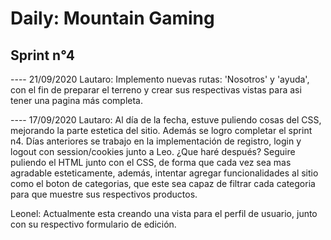# Daily: Mountain Gaming  
## Sprint n°4

---- 21/09/2020
Lautaro: Implemento nuevas rutas: 'Nosotros' y 'ayuda', con el fin de preparar el terreno y crear sus respectivas vistas para asi tener una pagina más completa.

---- 17/09/2020
Lautaro: Al día de la fecha, estuve puliendo cosas del CSS, mejorando la parte estetica del sitio. Además se logro completar el sprint n4. Días anteriores se trabajo en la implementación de registro, login y logout con session/cookies junto a Leo. ¿Que haré después? Seguire puliendo el HTML junto con el CSS, de forma que cada vez sea mas agradable esteticamente, además, intentar agregar funcionalidades al sitio como el boton de categorias, que este sea capaz de filtrar cada categoria para que muestre sus respectivos productos.

Leonel: Actualmente esta creando una vista para el perfil de usuario, junto con su respectivo formulario de edición. 

